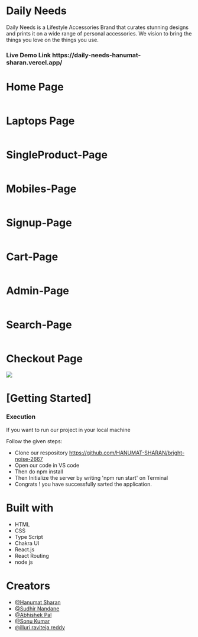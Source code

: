 # Daily Needs 
Daily Needs is a Lifestyle Accessories Brand that curates stunning designs and prints it on a wide range of personal accessories. We vision to bring the things you love on the things you use.

<h3>Live Demo Link https://daily-needs-hanumat-sharan.vercel.app/ </h3>



 <h1>Home Page</h1>
    <img src="https://i.postimg.cc/fb41zvP9/Screenshot-from-2023-01-30-20-50-48.png" alt="">
  <h1>Laptops Page</h1>
    <img src="https://i.postimg.cc/8zfqgYZG/Screenshot-from-2023-01-30-20-51-28.png" alt="">
     <h1>SingleProduct-Page</h1>
    <img src="https://i.postimg.cc/vHBJ3T9c/Screenshot-from-2023-01-30-20-53-09.png" alt="">
     <h1>Mobiles-Page</h1>
    <img src="https://i.postimg.cc/HshfKm43/Screenshot-from-2023-01-30-20-52-23.png" alt="">
     <h1>Signup-Page</h1>
    <img src="https://i.postimg.cc/63fk1GYG/Screenshot-from-2023-01-30-20-50-23.png" alt="">
     <h1>Cart-Page</h1>
    <img src="https://i.postimg.cc/yxWLXJ5K/Screenshot-from-2023-01-30-20-54-14.png" alt="">
    <h1>Admin-Page</h1>
    <img src="https://i.postimg.cc/g0qtYbRC/Screenshot-from-2023-01-30-20-55-01.png" alt="">
    <h1>Search-Page</h1>
    <img src="https://i.postimg.cc/9XN8XpRQ/Screenshot-from-2023-01-30-20-56-53.png" alt="">
    <h1>Checkout Page</h1>
    <img src="https://i.postimg.cc/MG8r2pc0/Screenshot-from-2023-01-30-20-54-22.png">
    <h1>[Getting Started]</h1>
    <h3>Execution</h3>
    <p>If you want to run our project in your local machine</p>
    <p>Follow the given steps:</p>
    <ul>
        <li>Clone our respository <a href="https://github.com/HANUMAT-SHARAN/bright-noise-2667">https://github.com/HANUMAT-SHARAN/bright-noise-2667</a></li>
        <li>Open our code in VS code </li>
 <li>Then do npm install</li>
        <li>Then Initialize the server by writing 'npm run start' on Terminal</li>
 <li>Congrats !  you have successfully sarted the application.</li>
    </ul>
        <h1>Built with</h1>
    <ul>
        <li>HTML</li>
        <li>CSS</li>
        <li>Type Script</li>
        <li>Chakra UI </li>
  <li>React.js</li>
  <li>React Routing</li>
        <li>node js</li>
    </ul>
        <h1>Creators</h1>
    <ul>
        <li><a href="https://github.com/HANUMAT-SHARAN">@Hanumat Sharan</a></li>
   <li><a href="https://github.com/codersudhir">@Sudhir Nandane</a></li>
   <li><a href="https://github.com/palabhi017">@Abhishek Pal</a></li>
   <li><a href="https://github.com/sonu25122000">@Sonu Kumar</a></li>
   <li><a href="https://github.com/raviwed">@illuri raviteja reddy</a></li>
        
        
        


